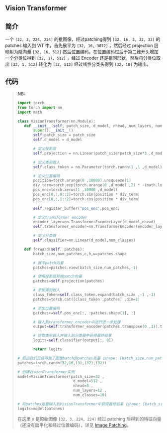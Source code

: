 ## Vision Transformer

## 简介

一个 `[32, 3, 224, 224]` 的批图像，经过patching得到 `[32, 16, 3, 32, 32]` 的 patches 输入到 ViT 中，首先展平为 `[32, 16, 3072]` ，然后经过 projection 层映射为隐向量 `[32, 16, 512]` 然后位置编码。在位置编码过后于第二维开头增加一个分类位得到 `[32, 17, 512]` ，经过 Encoder 还是相同形状，然后将分类位取出 `[32, 1, 512]` 转化为 `[32, 512]` 经过线性分类头得到 `[32, 10]` 为输出。

## 代码

>**NB:**
>
>```python
>import torch
>from torch import nn
>import math
>
>class VisionTransformer(nn.Module):
>    def __init__(self, patch_size, d_model, nhead, num_layers, num_classes):
>        super().__init__()
>        self.patch_size = patch_size
>        self.d_model = d_model
>
>        # 定义投影层
>        self.projection = nn.Linear(patch_size*patch_size*3 ,d_model)
>
>        # 定义类别嵌入
>        self.class_token = nn.Parameter(torch.randn(1 ,1 ,d_model))
>
>        # 定义位置编码
>        position=torch.arange(0 ,10000).unsqueeze(1)
>        div_term=torch.exp(torch.arange(0 ,d_model ,2) * -(math.log(10000.0) / d_model))
>        pos_enc=torch.zeros(1 ,10000 ,d_model)
>        pos_enc[0,:,0::2]=torch.sin(position * div_term)
>        pos_enc[0,:,1::2]=torch.cos(position * div_term)
>        
>        self.register_buffer('pos_enc',pos_enc)
>
>        # 定义transformer encoder
>        encoder_layer=nn.TransformerEncoderLayer(d_model,nhead)
>        self.transformer_encoder=nn.TransformerEncoder(encoder_layer,num_layers)
>
>        # 定义分类器
>        self.classifier=nn.Linear(d_model,num_classes)
>
>    def forward(self, patches):
>        batch_size,num_patches,c,h,w=patches.shape
>
>        # 展平patch向量
>        patches=patches.view(batch_size,num_patches,-1)
>
>        # 使用投影层转换patch向量
>        patches=self.projection(patches)
>
>        # 添加类别嵌入
>        class_token=self.class_token.expand(batch_size ,-1 ,-1)
>        patches=torch.cat([class_token ,patches] ,dim=1)
>
>        # 添加位置编码
>        patches+=self.pos_enc[:, :patches.shape[1], :]
>
>        # 输入到transformer encoder中进行进一步处理
>        output=self.transformer_encoder(patches.transpose(0 ,1)).transpose(0 ,1)
>
>        # 提取类别嵌入并输入到分类器中获得最终结果
>        logits=self.classifier(output[:, 0])
>
>        return logits
>
># 假设我们已经得到了图像batch的patches张量（shape: [batch_size,num_patches,c,h,w]）
>patches=torch.randn(32,16,(3),(32),(32))
>
># 创建VisionTransformer实例
>model=VisionTransformer(patch_size=32 ,
>                          d_model=512 ,
>                          nhead=8 ,
>                          num_layers=12 ,
>                          num_classes=10)
>
># 将patches张量输入到VisionTransformer中获得最终结果（shape: [batch_size,num_classes]）
>logits=model(patches)
>```
>
>在这里 x 是原始图像 `[32, 3, 224, 224]` 经过 patching 后得到的特征向量（还没有扁平化和经过位置编码），详见 [Image Patching]()。

